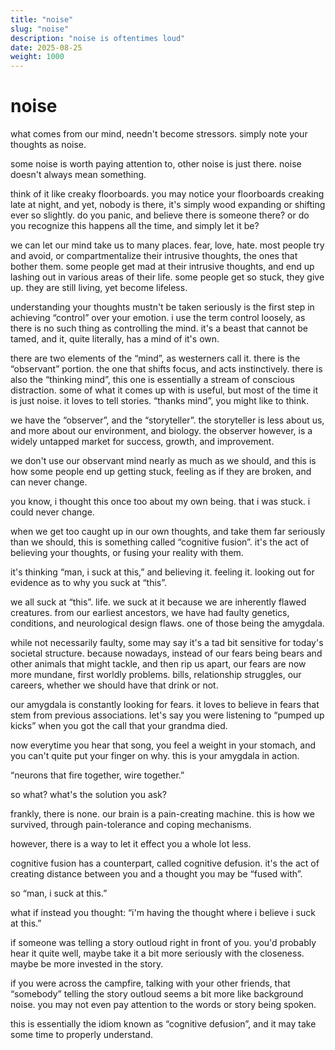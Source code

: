 ```yaml
---
title: "noise"
slug: "noise"
description: "noise is oftentimes loud"
date: 2025-08-25
weight: 1000
---
```


# noise
what comes from our mind, needn't become stressors. simply note your thoughts as noise.  

some noise is worth paying attention to, other noise is just there. noise doesn't always mean something.

think of it like creaky floorboards. you may notice your floorboards creaking late at night, and yet, nobody is there, it's simply wood expanding or shifting ever so slightly. do you panic, and believe there is someone there? or do you recognize this happens all the time, and simply let it be?

we can let our mind take us to many places. fear, love, hate. most people try and avoid, or compartmentalize their intrusive thoughts, the ones that bother them. some people get mad at their intrusive thoughts, and end up lashing out in various areas of their life. some people get so stuck, they give up. they are still living, yet become lifeless.

understanding your thoughts mustn't be taken seriously is the first step in achieving “control” over your emotion. i use the term control loosely, as there is no such thing as controlling the mind. it's a beast that cannot be tamed, and it, quite literally, has a mind of it's own.

there are two elements of the “mind”, as westerners call it. there is the “observant” portion. the one that shifts focus, and acts instinctively. there is also the “thinking mind”, this one is essentially a stream of conscious distraction. some of what it comes up with is useful, but most of the time it is just noise. it loves to tell stories. “thanks mind”, you might like to think.

we have the “observer”, and the “storyteller”. the storyteller is less about us, and more about our environment, and biology. the observer however, is a widely untapped market for success, growth, and improvement.

we don't use our observant mind nearly as much as we should, and this is how some people end up getting stuck, feeling as if they are broken, and can never change.

you know, i thought this once too about my own being. that i was stuck. i could never change.
 
when we get too caught up in our own thoughts, and take them far seriously than we should, this is something called “cognitive fusion”. it's the act of believing your thoughts, or fusing your reality with them.

it's thinking “man, i suck at this,” and believing it. feeling it. looking out for evidence as to why you suck at “this”.

we all suck at “this”. life. we suck at it because we are inherently flawed creatures. from our earliest ancestors, we have had faulty genetics, conditions, and neurological design flaws. one of those being the amygdala.

while not necessarily faulty, some may say it's a tad bit sensitive for today's societal structure. because nowadays, instead of our fears being bears and other animals that might tackle, and then rip us apart, our fears are now more mundane, first worldly problems. bills, relationship struggles, our careers, whether we should have that drink or not.

our amygdala is constantly looking for fears. it loves to believe in fears that stem from previous associations. let's say you were listening to “pumped up kicks” when you got the call that your grandma died.

now everytime you hear that song, you feel a weight in your stomach, and you can't quite put your finger on why. this is your amygdala in action. 

“neurons that fire together, wire together.”

so what? what's the solution you ask?

frankly, there is none. our brain is a pain-creating machine. this is how we survived, through pain-tolerance and coping mechanisms.

however, there is a way to let it effect you a whole lot less.

cognitive fusion has a counterpart, called cognitive defusion. it's the act of creating distance between you and a thought you may be “fused with”.

so “man, i suck at this.”

what if instead you thought: “i'm having the thought where i believe i suck at this.” 

if someone was telling a story outloud right in front of you. you'd probably hear it quite well, maybe take it a bit more seriously with the closeness. maybe be more invested in the story.

if you were across the campfire, talking with your other friends, that “somebody” telling the story outloud seems a bit more like background noise. you may not even pay attention to the words or story being spoken.

this is essentially the idiom known as “cognitive defusion”, and it may take some time to properly understand.

